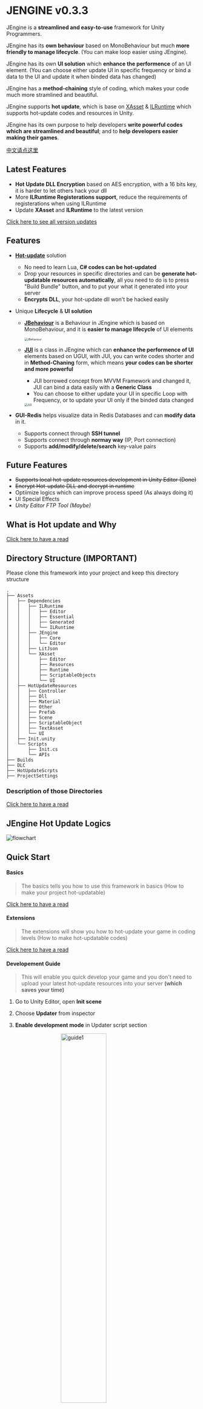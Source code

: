 # JENGINE v0.3.3

JEngine is a **streamlined and easy-to-use** framework for Unity Programmers.

JEngine has its **own behaviour** based on MonoBehaviour but much **more friendly to manage lifecycle**. (You can make loop easier using JEngine).

JEngine has its own **UI solution** which **enhance the performence** of an UI element. (You can choose either update UI in specific frequency or bind a data to the UI and update it when binded data has changed)

JEngine has a **method-chaining** style of coding, which makes your code much more stramlined and beautiful.

JEngine supports **hot update**, which is base on [XAsset](https://github.com/xasset/xasset) & [ILRuntime](https://github.com/Ourpalm/ILRuntime) which supports hot-update codes and resources in Unity.

JEngine has its own purpose to help developers **write powerful codes which are streamlined and beautiful**; and to **help developers easier making their games**.

[中文请点这里](#中文说明)



## Latest Features

- **Hot Update DLL Encryption** based on AES encryption, with a 16 bits key, it is harder to let others hack your dll
- More **ILRuntime Registerations support**, reduce the requirements of registerations when using ILRuntime
- Update **XAsset** and **ILRuntime** to the latest version

[Click here to see all version updates](CHANGE.md)



## Features

- **[Hot-update](WhyHotUpdate.md)** solution

  - No need to learn Lua, **C# codes can be hot-updated**
  - Drop your resources in specific directories and can be **generate hot-updatable resources automatically**, all you need to do is to press "Build Bundle" button, and to put  your what it generated into your server
  - **Encrypts DLL**, your hot-update dll won't be hacked easily

- Unique **Lifecycle** & **UI solution**

  - **[JBehaviour](JBehaviour.md)** is a Behaviour in JEngine  which is based on MonoBehaviour, and it is **easier to manage lifecycle** of UI elements

    <img src="https://s1.ax1x.com/2020/07/19/URW5mn.png" alt="JBehaviour" style="zoom:50%;" />

  - **[JUI](JUI.md)** is a class in JEngine which can **enhance the performence of UI** elements based on UGUI, with JUI, you can write codes shorter and in **Method-Chaning** form, which means **your codes can be shorter and more powerful**

    - JUI borrowed concept from MVVM Framework and changed it, JUI can bind a data easily with a **Generic Class**
    - You can choose to either update your UI in specific Loop with Frequency, or to update your UI only if the binded data changed

    <img src="https://s1.ax1x.com/2020/07/19/URWIwq.png" alt="JUI" style="zoom:50%;" />

    

- **GUI-Redis** helps visualize data in Redis Databases and can **modify data** in it.

  - Supports connect through **SSH tunnel**
  - Supports connect through **normay way** (IP, Port connection)
  - Supports **add/modify/delete/search** key-value pairs



## Future Features

- ~~Supports local hot-update resources development in Unity Editor (Done)~~
- ~~Encrypt Hot-update DLL and decrypt in runtime~~
- Optiimize logics which can improve process speed (As always doing it)
- UI Special Effects
- *Unity Editor FTP Tool (Maybe)*



## What is Hot update and Why

[Click here to have a read](WhyHotUpdate.md)



## Directory Structure **(IMPORTANT)**

Please clone this framework into your project and keep this directory structure

```
.
├── Assets
│   ├── Dependencies
│   │   ├── ILRuntime
│   │   │   ├── Editor
│   │   │   ├── Essential
│   │   │   ├── Generated
│   │   │   └── ILRuntime
│   │   ├── JEngine
│   │   │   ├── Core
│   │   │   └── Editor
│   │   ├── LitJson
│   │   └── XAsset
│   │       ├── Editor
│   │       ├── Resources
│   │       ├── Runtime
│   │       ├── ScriptableObjects
│   │       └── UI
│   ├── HotUpdateResources
│   │   ├── Controller
│   │   ├── Dll
│   │   ├── Material
│   │   ├── Other
│   │   ├── Prefab
│   │   ├── Scene
│   │   ├── ScriptableObject
│   │   ├── TextAsset
│   │   └── UI
│   ├── Init.unity
│   └── Scripts
│       ├── Init.cs
│       └── APIs
├── Builds
├── DLC
├── HotUpdateScrpts
├── ProjectSettings
```

### Description of those Directories

[Click here to have a read](DirectoriesDiscription.md)



## JEngine Hot Update Logics

![flowchart](https://s1.ax1x.com/2020/07/14/Uthp6A.png)



## Quick Start

#### Basics

> The basics tells you how to use this framework in basics (How to make your project hot-updatable)

[Click here to have a read](Basic.md)

#### Extensions

> The extensions will show you how to hot-update your game in coding levels (How to make hot-updatable codes)

[Click here to have a read](Extension.md)



#### Developement Guide

> This will enable you quick develop your game and you don't need to upload your latest hot-update resources into your server **(which saves your time)**

1. Go to Unity Editor, open **Init scene**

2. Choose **Updater** from inspector

3. **Enable development mode** in Updater script section

   <img src="https://s1.ax1x.com/2020/07/16/UBC5uD.png" alt="guide1" style="width:50%;margin-left:25%" />



#### Common "Bugs"

- Cannot find Delegate Adapter for: **XXX**, Please add following code into Assets/Scripts/Init.cs 'InitializeILRuntime()' Method:

  > Just do what it asked you to add into **Scripts/Init.cs,  'InitializeILRuntime()' Method**
  >
  > ![bug1](https://s1.ax1x.com/2020/07/14/Ut2RoD.png)



#### IMPORTANT

- If you want to **CHANGE ENCRYPT KEY**, go to **Assets/Dependencies/JEngine/Core/CryptoHelper.cs** to change the key, the key must be **lengthed 16 bits( 16 letters)**

  ![key](https://s1.ax1x.com/2020/07/24/UjLEE8.png)
  
- When you build your project, remember to remove hot-update scenes in build setting panel to avoid redundancy

  ![build](https://s1.ax1x.com/2020/07/20/Uhxcuj.jpg)



## Using JEngine Features in Hot Updatable Scripts

#### JEngine.UI (JUI)

> JEngine now contains a new class which enhance the productivity of your UI (Supports any UGUI components, eg. Button, Text, Slider,etc.)
>
> Why choose JEngine.UI (JUI)?
>
> - Method-Chaning coding
> - Bind datas and update UI when datas are changed
> - Update UI in specific frequency
> - Simple but powerful

[Click here to have a read](JUI.md)





#### JBehaviour (Recommend to use JUI if you want to use this behaviour on an UI)

> JEngine now contains a **new behaviour** base on MonoBehaviour but **runs better**
>
> Why choose JBehaviour?
>
> - Simple lifecycle
> - Less codes to implement loops
> - Uses coroutine rather than methods to do updates

[Click here to have a read](JBehaviour.md)



#### Examples

- Just switch on development mode of the project you git
- Run the game and you can try the examples



## Development Environment

- Debuging Unity Engine Version: 2019.3.13f1

  > Should supports Unity Engine From 2018 LTS till the latest

- .net Environment: .net 2.0 standard

- Operating System: MacOS 10.15.5

  > Definityly supports windows



## Recommend Repositories

- [XAsset](https://github.com/xasset/xasset) - A more streamlined, efficient and secure Unity Resource Management Solution for you.
- [IFramework](https://github.com/OnClick9927/IFramework) - Simple Unity Tools

<br>
<br>
<br>

## 中文说明

> 将在获得 100 stars之后补充
